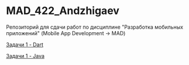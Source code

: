# MAD_422_Andzhigaev

Репозиторий для сдачи работ по дисциплине "Разработка мобильных приложений" (Mobile App Development -> MAD)

[Задачи 1 - Dart](https://github.com/int1cus/MAD_422_Andzhigaev/tree/main/Dart)

[Задачи 1 - Java](https://github.com/int1cus/MAD_422_Andzhigaev/tree/main/Java)
